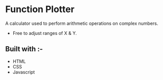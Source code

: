 # Function Plotter

A calculator used to perform arithmetic operations on complex numbers.

- Free to adjust ranges of X & Y.

## Built with :-

- HTML
- CSS
- Javascript